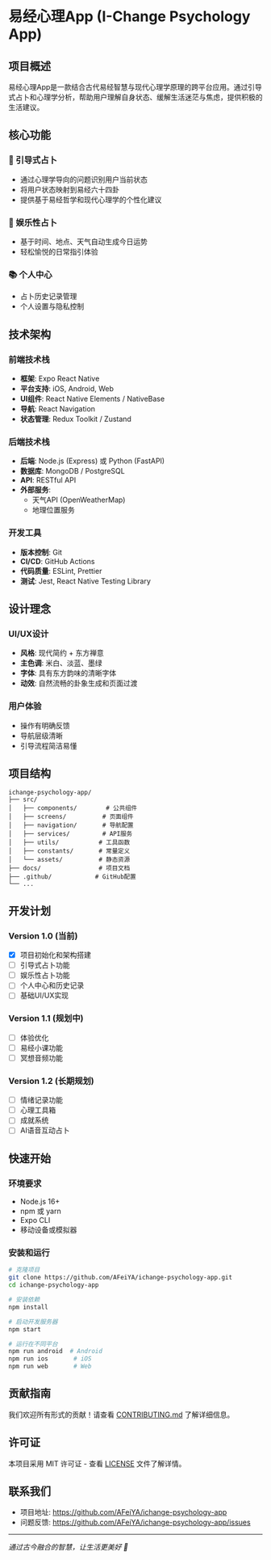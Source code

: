 # 易经心理App (I-Change Psychology App)

## 项目概述

易经心理App是一款结合古代易经智慧与现代心理学原理的跨平台应用。通过引导式占卜和心理学分析，帮助用户理解自身状态、缓解生活迷茫与焦虑，提供积极的生活建议。

## 核心功能

### 🔮 引导式占卜
- 通过心理学导向的问题识别用户当前状态
- 将用户状态映射到易经六十四卦
- 提供基于易经哲学和现代心理学的个性化建议

### 🎯 娱乐性占卜
- 基于时间、地点、天气自动生成今日运势
- 轻松愉悦的日常指引体验

### 📚 个人中心
- 占卜历史记录管理
- 个人设置与隐私控制

## 技术架构

### 前端技术栈
- **框架**: Expo React Native
- **平台支持**: iOS, Android, Web
- **UI组件**: React Native Elements / NativeBase
- **导航**: React Navigation
- **状态管理**: Redux Toolkit / Zustand

### 后端技术栈
- **后端**: Node.js (Express) 或 Python (FastAPI)
- **数据库**: MongoDB / PostgreSQL
- **API**: RESTful API
- **外部服务**: 
  - 天气API (OpenWeatherMap)
  - 地理位置服务

### 开发工具
- **版本控制**: Git
- **CI/CD**: GitHub Actions
- **代码质量**: ESLint, Prettier
- **测试**: Jest, React Native Testing Library

## 设计理念

### UI/UX设计
- **风格**: 现代简约 + 东方禅意
- **主色调**: 米白、淡蓝、墨绿
- **字体**: 具有东方韵味的清晰字体
- **动效**: 自然流畅的卦象生成和页面过渡

### 用户体验
- 操作有明确反馈
- 导航层级清晰
- 引导流程简洁易懂

## 项目结构

```
ichange-psychology-app/
├── src/
│   ├── components/        # 公共组件
│   ├── screens/          # 页面组件
│   ├── navigation/       # 导航配置
│   ├── services/         # API服务
│   ├── utils/           # 工具函数
│   ├── constants/       # 常量定义
│   └── assets/          # 静态资源
├── docs/                # 项目文档
├── .github/            # GitHub配置
└── ...
```

## 开发计划

### Version 1.0 (当前)
- [x] 项目初始化和架构搭建
- [ ] 引导式占卜功能
- [ ] 娱乐性占卜功能
- [ ] 个人中心和历史记录
- [ ] 基础UI/UX实现

### Version 1.1 (规划中)
- [ ] 体验优化
- [ ] 易经小课功能
- [ ] 冥想音频功能

### Version 1.2 (长期规划)
- [ ] 情绪记录功能
- [ ] 心理工具箱
- [ ] 成就系统
- [ ] AI语音互动占卜

## 快速开始

### 环境要求
- Node.js 16+
- npm 或 yarn
- Expo CLI
- 移动设备或模拟器

### 安装和运行
```bash
# 克隆项目
git clone https://github.com/AFeiYA/ichange-psychology-app.git
cd ichange-psychology-app

# 安装依赖
npm install

# 启动开发服务器
npm start

# 运行在不同平台
npm run android  # Android
npm run ios       # iOS
npm run web       # Web
```

## 贡献指南

我们欢迎所有形式的贡献！请查看 [CONTRIBUTING.md](CONTRIBUTING.md) 了解详细信息。

## 许可证

本项目采用 MIT 许可证 - 查看 [LICENSE](LICENSE) 文件了解详情。

## 联系我们

- 项目地址: https://github.com/AFeiYA/ichange-psychology-app
- 问题反馈: https://github.com/AFeiYA/ichange-psychology-app/issues

---

*通过古今融合的智慧，让生活更美好 🌟*
